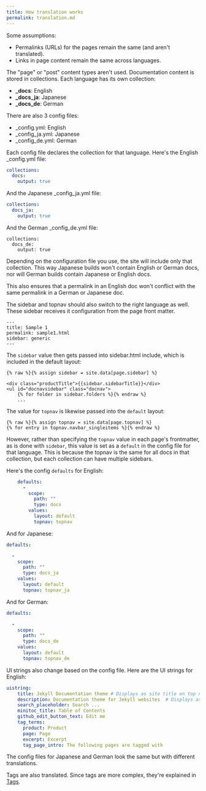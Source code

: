 ```yaml
---
title: How translation works
permalink: translation.md
---
```


Some assumptions:

* Permalinks (URLs) for the pages remain the same (and aren't translated).
* Links in page content remain the same across languages.


The "page" or "post" content types aren't used. Documentation content is stored in collections. Each language has its own collection:

* **\_docs**: English
* **\_docs_ja**: Japanese
* **\_docs_de**: German

There are also 3 config files:

* \_config.yml: English
* \_config_ja.yml: Japanese
* \_config_de.yml: German

Each config file declares the collection for that language. Here's the English \_config.yml file:

```yaml
collections:
  docs:
    output: true
```

And the Japanese \_config_ja.yml file:

```yaml
collections:
  docs_ja:
    output: true
```

And the German \_config_de.yml file:

```
collections:
  docs_de:
    output: true
```

Depending on the configuration file you use, the site will include only that collection. This way Japanese builds won't contain English or German docs, nor will German builds contain Japanese or English docs.

This also ensures that a permalink in an English doc won't conflict with the same permalink in a German or Japanese doc.

The sidebar and topnav should also switch to the right language as well. These sidebar receives it configuration from the page front matter.

```
---
title: Sample 1
permalink: sample1.html
sidebar: generic
---
```

The `sidebar` value then gets passed into sidebar.html include, which is included in the default layout:

```
{% raw %}{% assign sidebar = site.data[page.sidebar] %}

<div class="productTitle">{{sidebar.sidebarTitle}}</div>
<ul id="docnavsidebar" class="docnav">
    {% for folder in sidebar.folders %}{% endraw %}
    ...
```

The value for `topnav` is likewise passed into the `default` layout:

```
{% raw %}{% assign topnav = site.data[page.topnav] %}
{% for entry in topnav.navbar_singleitems %}{% endraw %}
```

However, rather than specifying the `topnav` value in each page's frontmatter, as is done with `sidebar`, this value is set as a `default` in the config file for that language. This is because the topnav is the same for all docs in that collection, but each collection can have multiple sidebars.

Here's the config `defaults` for English:

```yaml
    defaults:
      -
        scope:
          path: ""
          type: docs
        values:
          layout: default
          topnav: topnav
```

And for Japanese:

```yaml
defaults:

  -
    scope:
      path: ""
      type: docs_ja
    values:
      layout: default
      topnav: topnav_ja
```

And for German:

```yaml
defaults:

  -
    scope:
      path: ""
      type: docs_de
    values:
      layout: default
      topnav: topnav_de
```

UI strings also change based on the config file. Here are the UI strings for English:

```yaml
uistring:
    title: Jekyll Documentation theme # Displays as site title on top nav bar and on site metadata
    description: Documentation theme for Jekyll websites  # Displays as site description meta
    search_placeholder: Search ...
    minitoc_title: Table of Contents
    github_edit_button_text: Edit me
    tag_terms:
      product: Product
      page: Page
      excerpt: Excerpt
      tag_page_intro: The following pages are tagged with
```

The config files for Japanese and German look the same but with different translations.

Tags are also translated. Since tags are more complex, they're explained in [Tags](tags.html).
